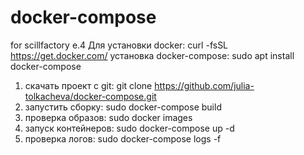 # docker-compose
for scillfactory e.4
Для установки docker: curl -fsSL https://get.docker.com/ 
установка docker-compose: sudo apt install docker-compose

1. cкачать проект с git: git clone https://github.com/julia-tolkacheva/docker-compose.git
2. запустить сборку: sudo docker-compose build
3. проверка образов: sudo docker images
4. запуск контейнеров: sudo docker-compose up -d
5. проверка логов: sudo docker-compose logs -f
